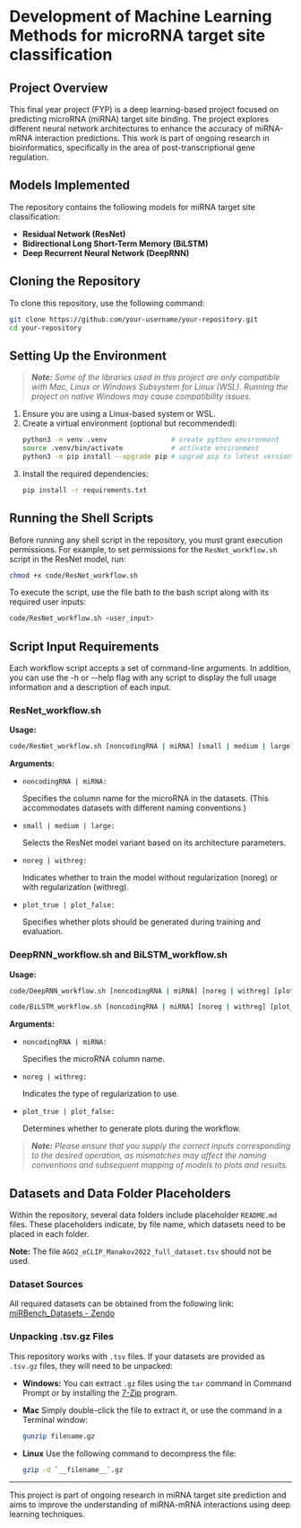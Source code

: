 
# Development of Machine Learning Methods for microRNA target site classification

## Project Overview
This final year project (FYP) is a deep learning-based project focused on predicting microRNA (miRNA) target site binding. The project explores different neural network architectures to enhance the accuracy of miRNA-mRNA interaction predictions. This work is part of ongoing research in bioinformatics, specifically in the area of post-transcriptional gene regulation.

## Models Implemented
The repository contains the following models for miRNA target site classification:
- **Residual Network (ResNet)**
- **Bidirectional Long Short-Term Memory (BiLSTM)**
- **Deep Recurrent Neural Network (DeepRNN)**

## Cloning the Repository
To clone this repository, use the following command:
```bash
git clone https://github.com/your-username/your-repository.git
cd your-repository
```

## Setting Up the Environment
> _**Note:** Some of the libraries used in this project are only compatible with Mac, Linux or Windows Subsystem for Linux (WSL). Running the project on native Windows may cause compatibility issues._

1. Ensure you are using a Linux-based system or WSL.
2. Create a virtual environment (optional but recommended):
   ```bash
   python3 -m venv .venv                # create python environment
   source .venv/bin/activate            # activate environment
   python3 -m pip install --upgrade pip # upgrad pip to latest version
   ```
3. Install the required dependencies:
   ```bash
   pip install -r requirements.txt
   ```

## Running the Shell Scripts
Before running any shell script in the repository, you must grant execution permissions. For example, to set permissions for the `ResNet_workflow.sh` script in the ResNet model, run:
```bash
chmod +x code/ResNet_workflow.sh
```
To execute the script, use the file bath to the bash script along with its required user inputs:
```bash
code/ResNet_workflow.sh <user_input>
```

## Script Input Requirements
Each workflow script accepts a set of command-line arguments. In addition, you can use the -h or --help flag with any script to display the full usage information and a description of each input.

### ResNet_workflow.sh
**Usage:**
```bash
code/ResNet_workflow.sh [noncodingRNA | miRNA] [small | medium | large] [noreg | withreg] [plot_true | plot_false]
```

**Arguments:**

- `noncodingRNA | miRNA:`

  Specifies the column name for the microRNA in the datasets. (This accommodates datasets with different naming conventions.)

- `small | medium | large:`

  Selects the ResNet model variant based on its architecture parameters.

- `noreg | withreg:`

  Indicates whether to train the model without regularization (noreg) or with regularization (withreg).

- `plot_true | plot_false:`

  Specifies whether plots should be generated during training and evaluation.

### DeepRNN_workflow.sh and BiLSTM_workflow.sh

**Usage:**
```bash
code/DeepRNN_workflow.sh [noncodingRNA | miRNA] [noreg | withreg] [plot_true | plot_false]
```

```bash
code/BiLSTM_workflow.sh [noncodingRNA | miRNA] [noreg | withreg] [plot_true | plot_false]
```

**Arguments:**

- `noncodingRNA | miRNA:`

  Specifies the microRNA column name.

- `noreg | withreg:`

  Indicates the type of regularization to use.

- `plot_true | plot_false:`

  Determines whether to generate plots during the workflow.

>_**Note:** Please ensure that you supply the correct inputs corresponding to the desired operation, as mismatches may affect the naming conventions and subsequent mapping of models to plots and results._

## Datasets and Data Folder Placeholders
Within the repository, several data folders include placeholder `README.md` files. These placeholders indicate, by file name, which datasets need to be placed in each folder. 

**Note:** The file `AGO2_eCLIP_Manakov2022_full_dataset.tsv` should not be used.

### Dataset Sources
All required datasets can be obtained from the following link: [miRBench_Datasets - Zendo](https://zenodo.org/records/14501607)

### Unpacking .tsv.gz Files
This repository works with `.tsv` files. If your datasets are provided as `.tsv.gz` files, they will need to be unpacked:

- **Windows:**
You can extract `.gz` files using the `tar` command in Command Prompt or by installing the [7-Zip](https://www.7-zip.org/) program.

- **Mac**
Simply double-click the file to extract it, or use the command in a Terminal window:
  ```bash
  gunzip filename.gz
  ```

- **Linux**
Use the following command to decompress the file:
  ```bash
  gzip -d `__filename__`.gz
  ```

---
This project is part of ongoing research in miRNA target site prediction and aims to improve the understanding of miRNA-mRNA interactions using deep learning techniques.
